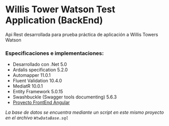 # Willis Tower Watson Test Application (BackEnd)

Api Rest desarrollada para prueba práctica de aplicación a Willis Towers Watson

### Especificaciones e implementaciones:
- Desarrollado con .Net 5.0
- Ardalis specification 5.2.0
- Automapper 11.0.1
- Fluent Validation 10.4.0
- MediatR 10.0.1
- Entity Framework 5.0.15
- Swashbuckle (Swagger tools documenting) 5.6.3
- [Proyecto FrontEnd Angular][frontEndURL]

*La base de datos se encuentra mediante un script en este mismo proyecto en el archivo `WtwDataBase.sql`*

[frontEndURL]: <https://github.com/decode380/WtwWeb>